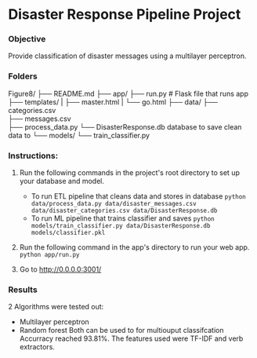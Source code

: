 # Disaster Response Pipeline Project



### Objective
Provide classification of disaster messages using a multilayer perceptron.


### Folders
Figure8/
├── README.md
├── app/
    ├──	run.py # Flask file that runs app
    ├── templates/
    |       ├──	master.html 
    |       └── go.html 
├── data/
    ├── categories.csv  
    ├──	messages.csv  
    ├── process_data.py
    └── DisasterResponse.db   database to save clean data to
└── models/
    └── train_classifier.py


### Instructions:
1. Run the following commands in the project's root directory to set up your database and model.

    - To run ETL pipeline that cleans data and stores in database
        `python data/process_data.py data/disaster_messages.csv data/disaster_categories.csv data/DisasterResponse.db`
    - To run ML pipeline that trains classifier and saves
        `python models/train_classifier.py data/DisasterResponse.db models/classifier.pkl`

2. Run the following command in the app's directory to run your web app.
    `python app/run.py`

3. Go to http://0.0.0.0:3001/

### Results

2 Algorithms were tested out:
- Multilayer perceptron
- Random forest
Both can be used to for multiouput classifcation
Accurracy reached 93.81%.
The features used were TF-IDF and verb extractors.

